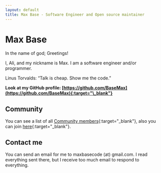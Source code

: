 ```yaml
---
layout: default
title: Max Base - Software Engineer and Open source maintainer
---
```


# Max Base

<!-- ([Also available in Persian](https://maxbase.ir/){:target="_blank"}) -->

In the name of god; Greetings!


I, Ali, and my nickname is Max. I am a software engineer and/or programmer.

<p class="callout">
	Linus Torvalds: “Talk is cheap. Show me the code.”
</p>

**Look at my GitHub profile: [https://github.com/BaseMax](https://github.com/BaseMax){:target="\_blank"}**

## Community

You can see a list of all [Community members](/network/){:target="\_blank"}, also you can join [here](https://github.com/NextCommunity/NextCommunity#do-you-want-to-add-yourself){:target="\_blank"}.

## Contact me

You can send an email for me to maxbasecode (at) gmail.com. I read everything sent there, but I receive too much email to respond to everything.
